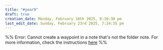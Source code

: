 ```yaml
---
title: "#year9"
draft: true
creation_date: Monday, February 10th 2025, 8:18:30 pm
last_edit_date: Sunday, February 23rd 2025, 7:24:35 pm
---
```


%% Error: Cannot create a waypoint in a note that's not the folder note. For more information, check the instructions [here](https://github.com/IdreesInc/Waypoint) %%
